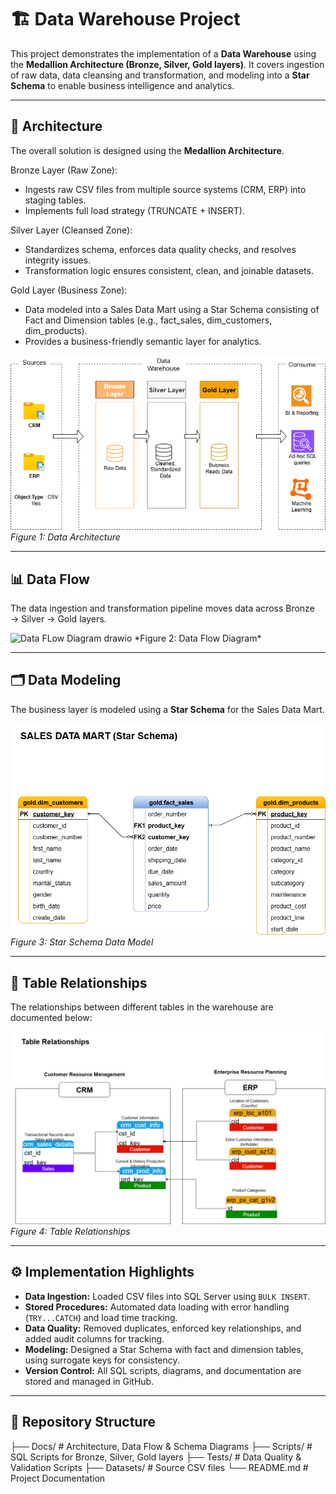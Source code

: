 # 🏗️ Data Warehouse Project  

This project demonstrates the implementation of a **Data Warehouse** using the **Medallion Architecture (Bronze, Silver, Gold layers)**. It covers ingestion of raw data, data cleansing and transformation, and modeling into a **Star Schema** to enable business intelligence and analytics.  

---

## 📐 Architecture  

The overall solution is designed using the **Medallion Architecture**.  

Bronze Layer (Raw Zone):
- Ingests raw CSV files from multiple source systems (CRM, ERP) into staging tables. 
- Implements full load strategy (TRUNCATE + INSERT).

Silver Layer (Cleansed Zone):
- Standardizes schema, enforces data quality checks, and resolves integrity issues. 
- Transformation logic ensures consistent, clean, and joinable datasets.

Gold Layer (Business Zone):
- Data modeled into a Sales Data Mart using a Star Schema consisting of Fact and Dimension tables (e.g., fact_sales, dim_customers, dim_products). 
- Provides a business-friendly semantic layer for analytics.

![Data Architecture](./Docs/Data%20Architecture.drawio.png)  
*Figure 1: Data Architecture*  

---

## 📊 Data Flow  

The data ingestion and transformation pipeline moves data across Bronze → Silver → Gold layers.  

<img width="687" height="531" alt="Data FLow Diagram drawio" src="https://github.com/user-attachments/assets/fa906602-5b5d-4ad8-bab8-a5869e7757da" />  
*Figure 2: Data Flow Diagram*  

---

## 🗂️ Data Modeling  

The business layer is modeled using a **Star Schema** for the Sales Data Mart.  

![Data Model (Star Schema)](./Docs/Data%20Model%20(Star%20Schema).drawio.png)  
*Figure 3: Star Schema Data Model*  

---

## 🔗 Table Relationships  

The relationships between different tables in the warehouse are documented below:  

![Table Relations](./Docs/Table%20Relations.png)  
*Figure 4: Table Relationships*  

---

## ⚙️ Implementation Highlights  

- **Data Ingestion:** Loaded CSV files into SQL Server using `BULK INSERT`.  
- **Stored Procedures:** Automated data loading with error handling (`TRY...CATCH`) and load time tracking.  
- **Data Quality:** Removed duplicates, enforced key relationships, and added audit columns for tracking.  
- **Modeling:** Designed a Star Schema with fact and dimension tables, using surrogate keys for consistency.  
- **Version Control:** All SQL scripts, diagrams, and documentation are stored and managed in GitHub.  

---

## 📁 Repository Structure  
├── Docs/ # Architecture, Data Flow & Schema Diagrams
├── Scripts/ # SQL Scripts for Bronze, Silver, Gold layers
├── Tests/ # Data Quality & Validation Scripts
├── Datasets/ # Source CSV files
└── README.md # Project Documentation
